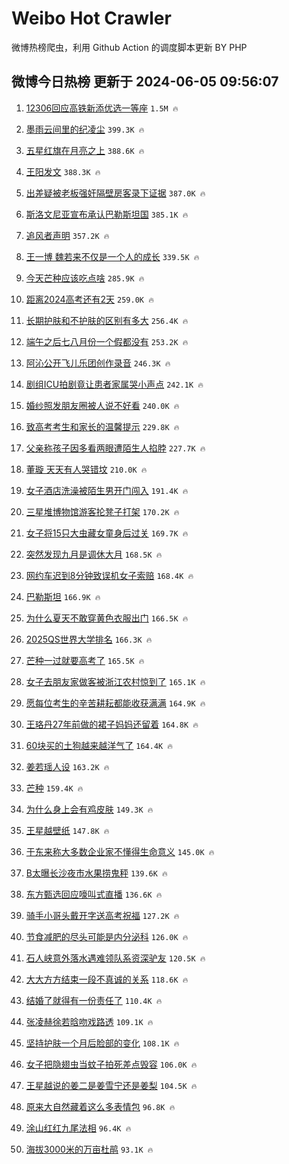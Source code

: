 # Weibo Hot Crawler 



微博热榜爬虫，利用 Github Action 的调度脚本更新 BY PHP 


## 微博今日热榜 更新于 2024-06-05 09:56:07 
1. [12306回应高铁新添优选一等座](https://s.weibo.com/weibo?q=%2312306%E5%9B%9E%E5%BA%94%E9%AB%98%E9%93%81%E6%96%B0%E6%B7%BB%E4%BC%98%E9%80%89%E4%B8%80%E7%AD%89%E5%BA%A7%23&t=31&band_rank=1&Refer=top) `1.5M 🔥` 

1. [墨雨云间里的纪凌尘](https://s.weibo.com/weibo?q=%23%E5%A2%A8%E9%9B%A8%E4%BA%91%E9%97%B4%E9%87%8C%E7%9A%84%E7%BA%AA%E5%87%8C%E5%B0%98%23&t=31&band_rank=2&Refer=top) `399.3K 🔥` 

1. [五星红旗在月亮之上](https://s.weibo.com/weibo?q=%23%E4%BA%94%E6%98%9F%E7%BA%A2%E6%97%97%E5%9C%A8%E6%9C%88%E4%BA%AE%E4%B9%8B%E4%B8%8A%23&t=31&band_rank=3&Refer=top) `388.6K 🔥` 

1. [王阳发文](https://s.weibo.com/weibo?q=%23%E7%8E%8B%E9%98%B3%E5%8F%91%E6%96%87%23&t=31&band_rank=4&Refer=top) `388.3K 🔥` 

1. [出差疑被老板强奸隔壁房客录下证据](https://s.weibo.com/weibo?q=%23%E5%87%BA%E5%B7%AE%E7%96%91%E8%A2%AB%E8%80%81%E6%9D%BF%E5%BC%BA%E5%A5%B8%E9%9A%94%E5%A3%81%E6%88%BF%E5%AE%A2%E5%BD%95%E4%B8%8B%E8%AF%81%E6%8D%AE%23&t=31&band_rank=5&Refer=top) `387.0K 🔥` 

1. [斯洛文尼亚宣布承认巴勒斯坦国](https://s.weibo.com/weibo?q=%23%E6%96%AF%E6%B4%9B%E6%96%87%E5%B0%BC%E4%BA%9A%E5%AE%A3%E5%B8%83%E6%89%BF%E8%AE%A4%E5%B7%B4%E5%8B%92%E6%96%AF%E5%9D%A6%E5%9B%BD%23&t=31&band_rank=6&Refer=top) `385.1K 🔥` 

1. [追风者声明](https://s.weibo.com/weibo?q=%23%E8%BF%BD%E9%A3%8E%E8%80%85%E5%A3%B0%E6%98%8E%23&t=31&band_rank=7&Refer=top) `357.2K 🔥` 

1. [王一博 魏若来不仅是一个人的成长](https://s.weibo.com/weibo?q=%E7%8E%8B%E4%B8%80%E5%8D%9A%20%E9%AD%8F%E8%8B%A5%E6%9D%A5%E4%B8%8D%E4%BB%85%E6%98%AF%E4%B8%80%E4%B8%AA%E4%BA%BA%E7%9A%84%E6%88%90%E9%95%BF&t=31&band_rank=8&Refer=top) `339.5K 🔥` 

1. [今天芒种应该吃点啥](https://s.weibo.com/weibo?q=%23%E4%BB%8A%E5%A4%A9%E8%8A%92%E7%A7%8D%E5%BA%94%E8%AF%A5%E5%90%83%E7%82%B9%E5%95%A5%23&t=31&band_rank=9&Refer=top) `285.9K 🔥` 

1. [距离2024高考还有2天](https://s.weibo.com/weibo?q=%23%E8%B7%9D%E7%A6%BB2024%E9%AB%98%E8%80%83%E8%BF%98%E6%9C%892%E5%A4%A9%23&t=31&band_rank=10&Refer=top) `259.0K 🔥` 

1. [长期护肤和不护肤的区别有多大](https://s.weibo.com/weibo?q=%23%E9%95%BF%E6%9C%9F%E6%8A%A4%E8%82%A4%E5%92%8C%E4%B8%8D%E6%8A%A4%E8%82%A4%E7%9A%84%E5%8C%BA%E5%88%AB%E6%9C%89%E5%A4%9A%E5%A4%A7%23&t=31&band_rank=11&Refer=top) `256.4K 🔥` 

1. [端午之后七八月份一个假都没有](https://s.weibo.com/weibo?q=%23%E7%AB%AF%E5%8D%88%E4%B9%8B%E5%90%8E%E4%B8%83%E5%85%AB%E6%9C%88%E4%BB%BD%E4%B8%80%E4%B8%AA%E5%81%87%E9%83%BD%E6%B2%A1%E6%9C%89%23&t=31&band_rank=12&Refer=top) `253.2K 🔥` 

1. [阿沁公开飞儿乐团创作录音](https://s.weibo.com/weibo?q=%23%E9%98%BF%E6%B2%81%E5%85%AC%E5%BC%80%E9%A3%9E%E5%84%BF%E4%B9%90%E5%9B%A2%E5%88%9B%E4%BD%9C%E5%BD%95%E9%9F%B3%23&t=31&band_rank=13&Refer=top) `246.3K 🔥` 

1. [剧组ICU拍剧竟让患者家属哭小声点](https://s.weibo.com/weibo?q=%23%E5%89%A7%E7%BB%84ICU%E6%8B%8D%E5%89%A7%E7%AB%9F%E8%AE%A9%E6%82%A3%E8%80%85%E5%AE%B6%E5%B1%9E%E5%93%AD%E5%B0%8F%E5%A3%B0%E7%82%B9%23&t=31&band_rank=14&Refer=top) `242.1K 🔥` 

1. [婚纱照发朋友圈被人说不好看](https://s.weibo.com/weibo?q=%23%E5%A9%9A%E7%BA%B1%E7%85%A7%E5%8F%91%E6%9C%8B%E5%8F%8B%E5%9C%88%E8%A2%AB%E4%BA%BA%E8%AF%B4%E4%B8%8D%E5%A5%BD%E7%9C%8B%23&t=31&band_rank=15&Refer=top) `240.0K 🔥` 

1. [致高考考生和家长的温馨提示](https://s.weibo.com/weibo?q=%23%E8%87%B4%E9%AB%98%E8%80%83%E8%80%83%E7%94%9F%E5%92%8C%E5%AE%B6%E9%95%BF%E7%9A%84%E6%B8%A9%E9%A6%A8%E6%8F%90%E7%A4%BA%23&t=31&band_rank=16&Refer=top) `229.8K 🔥` 

1. [父亲称孩子因多看两眼遭陌生人掐脖](https://s.weibo.com/weibo?q=%23%E7%88%B6%E4%BA%B2%E7%A7%B0%E5%AD%A9%E5%AD%90%E5%9B%A0%E5%A4%9A%E7%9C%8B%E4%B8%A4%E7%9C%BC%E9%81%AD%E9%99%8C%E7%94%9F%E4%BA%BA%E6%8E%90%E8%84%96%23&t=31&band_rank=17&Refer=top) `227.7K 🔥` 

1. [董璇 天天有人哭错坟](https://s.weibo.com/weibo?q=%E8%91%A3%E7%92%87%20%E5%A4%A9%E5%A4%A9%E6%9C%89%E4%BA%BA%E5%93%AD%E9%94%99%E5%9D%9F&t=31&band_rank=18&Refer=top) `210.0K 🔥` 

1. [女子酒店洗澡被陌生男开门闯入](https://s.weibo.com/weibo?q=%23%E5%A5%B3%E5%AD%90%E9%85%92%E5%BA%97%E6%B4%97%E6%BE%A1%E8%A2%AB%E9%99%8C%E7%94%9F%E7%94%B7%E5%BC%80%E9%97%A8%E9%97%AF%E5%85%A5%23&t=31&band_rank=19&Refer=top) `191.4K 🔥` 

1. [三星堆博物馆游客抡凳子打架](https://s.weibo.com/weibo?q=%23%E4%B8%89%E6%98%9F%E5%A0%86%E5%8D%9A%E7%89%A9%E9%A6%86%E6%B8%B8%E5%AE%A2%E6%8A%A1%E5%87%B3%E5%AD%90%E6%89%93%E6%9E%B6%23&t=31&band_rank=20&Refer=top) `170.2K 🔥` 

1. [女子将15只大虫藏女童身后过关](https://s.weibo.com/weibo?q=%23%E5%A5%B3%E5%AD%90%E5%B0%8615%E5%8F%AA%E5%A4%A7%E8%99%AB%E8%97%8F%E5%A5%B3%E7%AB%A5%E8%BA%AB%E5%90%8E%E8%BF%87%E5%85%B3%23&t=31&band_rank=21&Refer=top) `169.7K 🔥` 

1. [突然发现九月是调休大月](https://s.weibo.com/weibo?q=%23%E7%AA%81%E7%84%B6%E5%8F%91%E7%8E%B0%E4%B9%9D%E6%9C%88%E6%98%AF%E8%B0%83%E4%BC%91%E5%A4%A7%E6%9C%88%23&t=31&band_rank=22&Refer=top) `168.5K 🔥` 

1. [网约车迟到8分钟致误机女子索赔](https://s.weibo.com/weibo?q=%23%E7%BD%91%E7%BA%A6%E8%BD%A6%E8%BF%9F%E5%88%B08%E5%88%86%E9%92%9F%E8%87%B4%E8%AF%AF%E6%9C%BA%E5%A5%B3%E5%AD%90%E7%B4%A2%E8%B5%94%23&t=31&band_rank=23&Refer=top) `168.4K 🔥` 

1. [巴勒斯坦](https://s.weibo.com/weibo?q=%E5%B7%B4%E5%8B%92%E6%96%AF%E5%9D%A6&t=31&band_rank=24&Refer=top) `166.9K 🔥` 

1. [为什么夏天不敢穿黄色衣服出门](https://s.weibo.com/weibo?q=%23%E4%B8%BA%E4%BB%80%E4%B9%88%E5%A4%8F%E5%A4%A9%E4%B8%8D%E6%95%A2%E7%A9%BF%E9%BB%84%E8%89%B2%E8%A1%A3%E6%9C%8D%E5%87%BA%E9%97%A8%23&t=31&band_rank=25&Refer=top) `166.5K 🔥` 

1. [2025QS世界大学排名](https://s.weibo.com/weibo?q=2025QS%E4%B8%96%E7%95%8C%E5%A4%A7%E5%AD%A6%E6%8E%92%E5%90%8D&t=31&band_rank=26&Refer=top) `166.3K 🔥` 

1. [芒种一过就要高考了](https://s.weibo.com/weibo?q=%23%E8%8A%92%E7%A7%8D%E4%B8%80%E8%BF%87%E5%B0%B1%E8%A6%81%E9%AB%98%E8%80%83%E4%BA%86%23&t=31&band_rank=27&Refer=top) `165.5K 🔥` 

1. [女子去朋友家做客被浙江农村惊到了](https://s.weibo.com/weibo?q=%23%E5%A5%B3%E5%AD%90%E5%8E%BB%E6%9C%8B%E5%8F%8B%E5%AE%B6%E5%81%9A%E5%AE%A2%E8%A2%AB%E6%B5%99%E6%B1%9F%E5%86%9C%E6%9D%91%E6%83%8A%E5%88%B0%E4%BA%86%23&t=31&band_rank=28&Refer=top) `165.1K 🔥` 

1. [愿每位考生的辛苦耕耘都能收获满满](https://s.weibo.com/weibo?q=%23%E6%84%BF%E6%AF%8F%E4%BD%8D%E8%80%83%E7%94%9F%E7%9A%84%E8%BE%9B%E8%8B%A6%E8%80%95%E8%80%98%E9%83%BD%E8%83%BD%E6%94%B6%E8%8E%B7%E6%BB%A1%E6%BB%A1%23&t=31&band_rank=29&Refer=top) `164.9K 🔥` 

1. [王珞丹27年前做的裙子妈妈还留着](https://s.weibo.com/weibo?q=%23%E7%8E%8B%E7%8F%9E%E4%B8%B927%E5%B9%B4%E5%89%8D%E5%81%9A%E7%9A%84%E8%A3%99%E5%AD%90%E5%A6%88%E5%A6%88%E8%BF%98%E7%95%99%E7%9D%80%23&t=31&band_rank=30&Refer=top) `164.8K 🔥` 

1. [60块买的土狗越来越洋气了](https://s.weibo.com/weibo?q=%2360%E5%9D%97%E4%B9%B0%E7%9A%84%E5%9C%9F%E7%8B%97%E8%B6%8A%E6%9D%A5%E8%B6%8A%E6%B4%8B%E6%B0%94%E4%BA%86%23&t=31&band_rank=31&Refer=top) `164.4K 🔥` 

1. [姜若瑶人设](https://s.weibo.com/weibo?q=%23%E5%A7%9C%E8%8B%A5%E7%91%B6%E4%BA%BA%E8%AE%BE%23&t=31&band_rank=32&Refer=top) `163.2K 🔥` 

1. [芒种](https://s.weibo.com/weibo?q=%E8%8A%92%E7%A7%8D&t=31&band_rank=33&Refer=top) `159.4K 🔥` 

1. [为什么身上会有鸡皮肤](https://s.weibo.com/weibo?q=%23%E4%B8%BA%E4%BB%80%E4%B9%88%E8%BA%AB%E4%B8%8A%E4%BC%9A%E6%9C%89%E9%B8%A1%E7%9A%AE%E8%82%A4%23&t=31&band_rank=34&Refer=top) `149.3K 🔥` 

1. [王星越壁纸](https://s.weibo.com/weibo?q=%23%E7%8E%8B%E6%98%9F%E8%B6%8A%E5%A3%81%E7%BA%B8%23&t=31&band_rank=35&Refer=top) `147.8K 🔥` 

1. [于东来称大多数企业家不懂得生命意义](https://s.weibo.com/weibo?q=%23%E4%BA%8E%E4%B8%9C%E6%9D%A5%E7%A7%B0%E5%A4%A7%E5%A4%9A%E6%95%B0%E4%BC%81%E4%B8%9A%E5%AE%B6%E4%B8%8D%E6%87%82%E5%BE%97%E7%94%9F%E5%91%BD%E6%84%8F%E4%B9%89%23&t=31&band_rank=36&Refer=top) `145.0K 🔥` 

1. [B太曝长沙夜市水果捞鬼秤](https://s.weibo.com/weibo?q=%23B%E5%A4%AA%E6%9B%9D%E9%95%BF%E6%B2%99%E5%A4%9C%E5%B8%82%E6%B0%B4%E6%9E%9C%E6%8D%9E%E9%AC%BC%E7%A7%A4%23&t=31&band_rank=37&Refer=top) `139.6K 🔥` 

1. [东方甄选回应嚎叫式直播](https://s.weibo.com/weibo?q=%23%E4%B8%9C%E6%96%B9%E7%94%84%E9%80%89%E5%9B%9E%E5%BA%94%E5%9A%8E%E5%8F%AB%E5%BC%8F%E7%9B%B4%E6%92%AD%23&t=31&band_rank=38&Refer=top) `136.6K 🔥` 

1. [骑手小哥头戴开字送高考祝福](https://s.weibo.com/weibo?q=%23%E9%AA%91%E6%89%8B%E5%B0%8F%E5%93%A5%E5%A4%B4%E6%88%B4%E5%BC%80%E5%AD%97%E9%80%81%E9%AB%98%E8%80%83%E7%A5%9D%E7%A6%8F%23&t=31&band_rank=39&Refer=top) `127.2K 🔥` 

1. [节食减肥的尽头可能是内分泌科](https://s.weibo.com/weibo?q=%23%E8%8A%82%E9%A3%9F%E5%87%8F%E8%82%A5%E7%9A%84%E5%B0%BD%E5%A4%B4%E5%8F%AF%E8%83%BD%E6%98%AF%E5%86%85%E5%88%86%E6%B3%8C%E7%A7%91%23&t=31&band_rank=40&Refer=top) `126.0K 🔥` 

1. [石人峡意外落水遇难领队系资深驴友](https://s.weibo.com/weibo?q=%23%E7%9F%B3%E4%BA%BA%E5%B3%A1%E6%84%8F%E5%A4%96%E8%90%BD%E6%B0%B4%E9%81%87%E9%9A%BE%E9%A2%86%E9%98%9F%E7%B3%BB%E8%B5%84%E6%B7%B1%E9%A9%B4%E5%8F%8B%23&t=31&band_rank=41&Refer=top) `120.5K 🔥` 

1. [大大方方结束一段不真诚的关系](https://s.weibo.com/weibo?q=%23%E5%A4%A7%E5%A4%A7%E6%96%B9%E6%96%B9%E7%BB%93%E6%9D%9F%E4%B8%80%E6%AE%B5%E4%B8%8D%E7%9C%9F%E8%AF%9A%E7%9A%84%E5%85%B3%E7%B3%BB%23&t=31&band_rank=42&Refer=top) `118.6K 🔥` 

1. [结婚了就得有一份责任了](https://s.weibo.com/weibo?q=%23%E7%BB%93%E5%A9%9A%E4%BA%86%E5%B0%B1%E5%BE%97%E6%9C%89%E4%B8%80%E4%BB%BD%E8%B4%A3%E4%BB%BB%E4%BA%86%23&t=31&band_rank=43&Refer=top) `110.4K 🔥` 

1. [张凌赫徐若晗吻戏路透](https://s.weibo.com/weibo?q=%E5%BC%A0%E5%87%8C%E8%B5%AB%E5%BE%90%E8%8B%A5%E6%99%97%E5%90%BB%E6%88%8F%E8%B7%AF%E9%80%8F&t=31&band_rank=44&Refer=top) `109.1K 🔥` 

1. [坚持护肤一个月后脸部的变化](https://s.weibo.com/weibo?q=%23%E5%9D%9A%E6%8C%81%E6%8A%A4%E8%82%A4%E4%B8%80%E4%B8%AA%E6%9C%88%E5%90%8E%E8%84%B8%E9%83%A8%E7%9A%84%E5%8F%98%E5%8C%96%23&t=31&band_rank=45&Refer=top) `108.1K 🔥` 

1. [女子把隐翅虫当蚊子拍死差点毁容](https://s.weibo.com/weibo?q=%23%E5%A5%B3%E5%AD%90%E6%8A%8A%E9%9A%90%E7%BF%85%E8%99%AB%E5%BD%93%E8%9A%8A%E5%AD%90%E6%8B%8D%E6%AD%BB%E5%B7%AE%E7%82%B9%E6%AF%81%E5%AE%B9%23&t=31&band_rank=46&Refer=top) `106.0K 🔥` 

1. [王星越说的姜二是姜雪宁还是姜梨](https://s.weibo.com/weibo?q=%23%E7%8E%8B%E6%98%9F%E8%B6%8A%E8%AF%B4%E7%9A%84%E5%A7%9C%E4%BA%8C%E6%98%AF%E5%A7%9C%E9%9B%AA%E5%AE%81%E8%BF%98%E6%98%AF%E5%A7%9C%E6%A2%A8%23&t=31&band_rank=47&Refer=top) `104.5K 🔥` 

1. [原来大自然藏着这么多表情包](https://s.weibo.com/weibo?q=%23%E5%8E%9F%E6%9D%A5%E5%A4%A7%E8%87%AA%E7%84%B6%E8%97%8F%E7%9D%80%E8%BF%99%E4%B9%88%E5%A4%9A%E8%A1%A8%E6%83%85%E5%8C%85%23&t=31&band_rank=48&Refer=top) `96.8K 🔥` 

1. [涂山红红九尾法相](https://s.weibo.com/weibo?q=%E6%B6%82%E5%B1%B1%E7%BA%A2%E7%BA%A2%E4%B9%9D%E5%B0%BE%E6%B3%95%E7%9B%B8&t=31&band_rank=49&Refer=top) `96.4K 🔥` 

1. [海拔3000米的万亩杜鹃](https://s.weibo.com/weibo?q=%23%E6%B5%B7%E6%8B%943000%E7%B1%B3%E7%9A%84%E4%B8%87%E4%BA%A9%E6%9D%9C%E9%B9%83%23&t=31&band_rank=50&Refer=top) `93.1K 🔥` 

